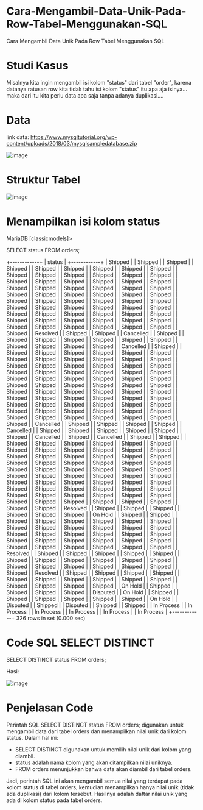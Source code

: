 # Cara-Mengambil-Data-Unik-Pada-Row-Tabel-Menggunakan-SQL
Cara Mengambil Data Unik Pada Row Tabel Menggunakan SQL

# Studi Kasus
Misalnya kita ingin mengambil isi kolom "status" dari tabel "order", karena datanya ratusan row kita tidak tahu isi kolom "status" itu apa aja isinya... maka dari itu kita perlu data apa saja tanpa adanya duplikasi....

# Data
link data: https://www.mysqltutorial.org/wp-content/uploads/2018/03/mysqlsampledatabase.zip

![image](https://user-images.githubusercontent.com/8088664/229361954-6dd5cf66-081f-4cde-855a-f209c1525d14.png)

# Struktur Tabel

![image](https://user-images.githubusercontent.com/8088664/229361923-486d6237-f335-45d7-9f24-22a2dc3eef64.png)

# Menampilkan isi kolom status

MariaDB [classicmodels]> 

SELECT status FROM orders;


+------------+
| status     |
+------------+
| Shipped    |
| Shipped    |
| Shipped    |
| Shipped    |
| Shipped    |
| Shipped    |
| Shipped    |
| Shipped    |
| Shipped    |
| Shipped    |
| Shipped    |
| Shipped    |
| Shipped    |
| Shipped    |
| Shipped    |
| Shipped    |
| Shipped    |
| Shipped    |
| Shipped    |
| Shipped    |
| Shipped    |
| Shipped    |
| Shipped    |
| Shipped    |
| Shipped    |
| Shipped    |
| Shipped    |
| Shipped    |
| Shipped    |
| Shipped    |
| Shipped    |
| Shipped    |
| Shipped    |
| Shipped    |
| Shipped    |
| Shipped    |
| Shipped    |
| Shipped    |
| Shipped    |
| Shipped    |
| Shipped    |
| Shipped    |
| Shipped    |
| Shipped    |
| Shipped    |
| Shipped    |
| Shipped    |
| Shipped    |
| Shipped    |
| Shipped    |
| Shipped    |
| Shipped    |
| Shipped    |
| Shipped    |
| Shipped    |
| Shipped    |
| Shipped    |
| Shipped    |
| Shipped    |
| Shipped    |
| Shipped    |
| Shipped    |
| Shipped    |
| Shipped    |
| Resolved   |
| Shipped    |
| Shipped    |
| Cancelled  |
| Shipped    |
| Shipped    |
| Shipped    |
| Shipped    |
| Shipped    |
| Shipped    |
| Shipped    |
| Shipped    |
| Shipped    |
| Shipped    |
| Shipped    |
| Cancelled  |
| Shipped    |
| Shipped    |
| Shipped    |
| Shipped    |
| Shipped    |
| Shipped    |
| Shipped    |
| Shipped    |
| Shipped    |
| Shipped    |
| Shipped    |
| Shipped    |
| Shipped    |
| Shipped    |
| Shipped    |
| Shipped    |
| Shipped    |
| Shipped    |
| Shipped    |
| Shipped    |
| Shipped    |
| Shipped    |
| Shipped    |
| Shipped    |
| Shipped    |
| Shipped    |
| Shipped    |
| Shipped    |
| Shipped    |
| Shipped    |
| Shipped    |
| Shipped    |
| Shipped    |
| Shipped    |
| Shipped    |
| Shipped    |
| Shipped    |
| Shipped    |
| Shipped    |
| Shipped    |
| Shipped    |
| Shipped    |
| Shipped    |
| Shipped    |
| Shipped    |
| Shipped    |
| Shipped    |
| Shipped    |
| Shipped    |
| Shipped    |
| Shipped    |
| Shipped    |
| Shipped    |
| Shipped    |
| Shipped    |
| Shipped    |
| Shipped    |
| Shipped    |
| Shipped    |
| Shipped    |
| Shipped    |
| Shipped    |
| Shipped    |
| Shipped    |
| Shipped    |
| Shipped    |
| Shipped    |
| Shipped    |
| Cancelled  |
| Shipped    |
| Shipped    |
| Shipped    |
| Shipped    |
| Cancelled  |
| Shipped    |
| Shipped    |
| Shipped    |
| Shipped    |
| Shipped    |
| Shipped    |
| Cancelled  |
| Shipped    |
| Cancelled  |
| Shipped    |
| Shipped    |
| Shipped    |
| Shipped    |
| Shipped    |
| Shipped    |
| Shipped    |
| Shipped    |
| Shipped    |
| Shipped    |
| Shipped    |
| Shipped    |
| Shipped    |
| Shipped    |
| Shipped    |
| Shipped    |
| Shipped    |
| Shipped    |
| Shipped    |
| Shipped    |
| Shipped    |
| Shipped    |
| Shipped    |
| Shipped    |
| Shipped    |
| Shipped    |
| Shipped    |
| Shipped    |
| Shipped    |
| Shipped    |
| Shipped    |
| Shipped    |
| Shipped    |
| Shipped    |
| Shipped    |
| Shipped    |
| Shipped    |
| Shipped    |
| Shipped    |
| Shipped    |
| Shipped    |
| Shipped    |
| Shipped    |
| Shipped    |
| Shipped    |
| Shipped    |
| Shipped    |
| Shipped    |
| Shipped    |
| Shipped    |
| Shipped    |
| Shipped    |
| Shipped    |
| Shipped    |
| Shipped    |
| Shipped    |
| Shipped    |
| Shipped    |
| Shipped    |
| Shipped    |
| Shipped    |
| Shipped    |
| Shipped    |
| Shipped    |
| Resolved   |
| Shipped    |
| Shipped    |
| Shipped    |
| Shipped    |
| Shipped    |
| Shipped    |
| On Hold    |
| Shipped    |
| Shipped    |
| Shipped    |
| Shipped    |
| Shipped    |
| Shipped    |
| Shipped    |
| Shipped    |
| Shipped    |
| Shipped    |
| Shipped    |
| Shipped    |
| Shipped    |
| Shipped    |
| Shipped    |
| Shipped    |
| Shipped    |
| Shipped    |
| Shipped    |
| Shipped    |
| Shipped    |
| Shipped    |
| Shipped    |
| Shipped    |
| Shipped    |
| Shipped    |
| Shipped    |
| Shipped    |
| Shipped    |
| Shipped    |
| Shipped    |
| Shipped    |
| Resolved   |
| Shipped    |
| Shipped    |
| Shipped    |
| Shipped    |
| Shipped    |
| Shipped    |
| Shipped    |
| Shipped    |
| Shipped    |
| Shipped    |
| Shipped    |
| Shipped    |
| Shipped    |
| Shipped    |
| Shipped    |
| Shipped    |
| Shipped    |
| Shipped    |
| Resolved   |
| Shipped    |
| Shipped    |
| Shipped    |
| Shipped    |
| Shipped    |
| Shipped    |
| Shipped    |
| Shipped    |
| Shipped    |
| Shipped    |
| Shipped    |
| Shipped    |
| Shipped    |
| Shipped    |
| On Hold    |
| Shipped    |
| Shipped    |
| Shipped    |
| Shipped    |
| Disputed   |
| On Hold    |
| Shipped    |
| Shipped    |
| Shipped    |
| Shipped    |
| Shipped    |
| Shipped    |
| On Hold    |
| Disputed   |
| Shipped    |
| Disputed   |
| Shipped    |
| Shipped    |
| In Process |
| In Process |
| In Process |
| In Process |
| In Process |
| In Process |
+------------+
326 rows in set (0.000 sec)

# Code SQL SELECT DISTINCT
SELECT DISTINCT status FROM orders;

Hasi:

![image](https://user-images.githubusercontent.com/8088664/229362104-e17669b2-d25d-4fb1-8974-868d0484dd01.png)

# Penjelasan Code
Perintah SQL SELECT DISTINCT status FROM orders; digunakan untuk mengambil data dari tabel orders dan menampilkan nilai unik dari kolom status. Dalam hal ini:

- SELECT DISTINCT digunakan untuk memilih nilai unik dari kolom yang diambil.
- status adalah nama kolom yang akan ditampilkan nilai uniknya.
- FROM orders menunjukkan bahwa data akan diambil dari tabel orders.

Jadi, perintah SQL ini akan mengambil semua nilai yang terdapat pada kolom status di tabel orders, kemudian menampilkan hanya nilai unik (tidak ada duplikasi) dari kolom tersebut. Hasilnya adalah daftar nilai unik yang ada di kolom status pada tabel orders.

